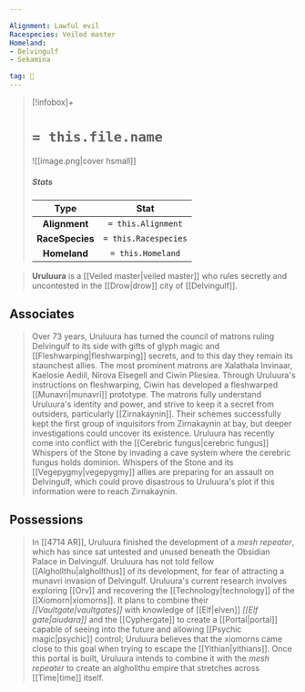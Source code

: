 ```yaml
---

Alignment: Lawful evil
Racespecies: Veiled master
Homeland:
- Delvingulf
- Sekamina

tag: 👤️
---
```


> [!infobox]+
> #  `= this.file.name`
> ![[image.png|cover hsmall]]
> ##### Stats
> Type | Stat |
> :---: |:---:|
> **Alignment** | `= this.Alignment` |
> **RaceSpecies** | `= this.Racespecies` |
> **Homeland** | `= this.Homeland` |



> **Uruluura** is a [[Veiled master|veiled master]] who rules secretly and uncontested in the [[Drow|drow]] city of [[Delvingulf]].


## Associates

> Over 73 years, Uruluura has turned the council of matrons ruling Delvingulf to its side with gifts of glyph magic and [[Fleshwarping|fleshwarping]] secrets, and to this day they remain its staunchest allies. The most prominent matrons are Xalathala Invinaar, Kaelosie Aediil, Nirova Elsegell and Ciwin Pliesiea. Through Uruluura's instructions on fleshwarping, Ciwin has developed a fleshwarped [[Munavri|munavri]] prototype. The matrons fully understand Uruluura's identity and power, and strive to keep it a secret from outsiders, particularly [[Zirnakaynin]]. Their schemes successfully kept the first group of inquisitors from Zirnakaynin at bay, but deeper investigations could uncover its existence.
> Uruluura has recently come into conflict with the [[Cerebric fungus|cerebric fungus]] Whispers of the Stone by invading a cave system where the cerebric fungus holds dominion. Whispers of the Stone and its [[Vegepygmy|vegepygmy]] allies are preparing for an assault on Delvingulf, which could prove disastrous to Uruluura's plot if this information were to reach Zirnakaynin.


## Possessions

> In [[4714 AR]], Uruluura finished the development of a *mesh repeater*, which has since sat untested and unused beneath the Obsidian Palace in Delvingulf. Uruluura has not told fellow [[Alghollthu|alghollthus]] of its development, for fear of attracting a munavri invasion of Delvingulf.
> Uruluura's current research involves exploring [[Orv]] and recovering the [[Technology|technology]] of the [[Xiomorn|xiomorns]]. It plans to combine their *[[Vaultgate|vaultgates]]* with knowledge of [[Elf|elven]] *[[Elf gate|aiudara]]* and the [[Cyphergate]] to create a [[Portal|portal]] capable of seeing into the future and allowing [[Psychic magic|psychic]] control; Uruluura believes that the xiomorns came close to this goal when trying to escape the [[Yithian|yithians]]. Once this portal is built, Uruluura intends to combine it with the *mesh repeater* to create an alghollthu empire that stretches across [[Time|time]] itself.







